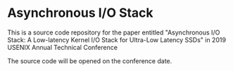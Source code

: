 # Asynchronous I/O Stack

This is a source code repository for the paper entitled "Asynchronous I/O Stack: A Low-latency Kernel I/O Stack for Ultra-Low Latency SSDs" in 2019 USENIX Annual Technical Conference

The source code will be opened on the conference date.
